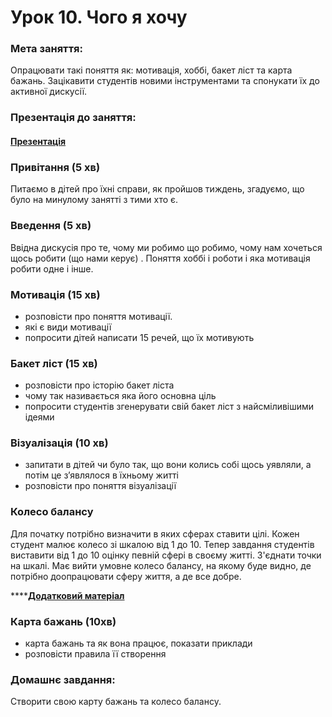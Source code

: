 # Урок 10. Чого я хочу

### Мета заняття:&#x20;

Опрацювати такі поняття як: мотивація, хоббі, бакет ліст та карта бажань. Зацікавити студентів новими інструментами та спонукати їх до активної дискусії.

### Презентація до заняття:

#### [Презентація](https://docs.google.com/presentation/d/1C7uCj4F020Y9-HxHpJfTq6knQ0hE9H74EWrpxHzFSk8/edit#slide=id.gc3afd4250d\_0\_0)

### Привітання (5 хв)

Питаємо в дітей про їхні справи, як пройшов тиждень, згадуємо, що було на минулому занятті з тими хто є.

### Введення (5 хв)

Ввідна дискусія про те, чому ми робимо що робимо, чому нам хочеться щось робити (що нами керує) . Поняття хоббі і роботи і яка мотивація робити одне і інше.

### Мотивація (15 хв)

* розповісти про поняття мотивації.
* які є види мотивації
* попросити дітей написати 15 речей, що їх мотивують

### Бакет ліст (15 хв)

* розповісти про історію бакет ліста
* чому так називається яка його основна ціль
* попросити студентів згенерувати свій бакет ліст з найсміливішими ідеями

### Візуалізація (10 хв)

* запитати в дітей чи було так, що вони колись собі щось уявляли, а потім це з’являлося в їхньому житті&#x20;
* розповісти про поняття візуалізації

### **Колесо балансу**

Для початку потрібно визначити в яких сферах ставити цілі. Кожен студент малює колесо зі шкалою від 1 до 10. Тепер завдання студентів виставити від 1 до 10 оцінку певній сфері в своєму житті. З'єднати точки на шкалі. Має вийти умовне колесо балансу, на якому буде видно, де потрібно доопрацювати сферу життя, а де все добре.

****[**Додатковий матеріал**](https://goal-life.com/page/method/koleso-zhizni-dostizhenie-zhiznennogo-balanca%D0%B8)

### **Карта бажань (10хв)**

* карта бажань та як вона працює, показати приклади
* розповісти правила її створення

### Домашнє завдання:

Створити свою карту бажань та колесо балансу.
